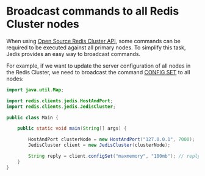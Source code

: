 # Broadcast commands to all Redis Cluster nodes

When using [Open Source Redis Cluster API](https://redis.io/docs/reference/cluster-spec/), some commands can be required 
to be executed against all primary nodes. To simplify this task, Jedis provides an easy way to broadcast commands.

For example, if we want to update the server configuration of all nodes in the Redis Cluster, we need to broadcast the 
command [CONFIG SET](https://redis.io/commands/config-set/) to all nodes:

```java
import java.util.Map;

import redis.clients.jedis.HostAndPort;
import redis.clients.jedis.JedisCluster;

public class Main {

    public static void main(String[] args) {

        HostAndPort clusterNode = new HostAndPort("127.0.0.1", 7000);
        JedisCluster client = new JedisCluster(clusterNode);

        String reply = client.configSet("maxmemory", "100mb"); // reply is "OK"
    }
}
```
